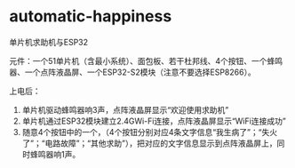 # automatic-happiness
单片机求助机与ESP32

元件：一个51单片机（含最小系统）、面包板、若干杜邦线、4个按钮、一个蜂鸣器、一个点阵液晶屏、一个ESP32-S2模块（注意不要选择ESP8266）。

上电后：
1. 单片机驱动蜂鸣器响3声，点阵液晶屏显示“欢迎使用求助机”
2. 单片机通过ESP32模块建立2.4GWi-Fi连接，点阵液晶屏显示“WiFi连接成功”
3. 随意4个按钮中的一个，（4个按钮分别对应4条文字信息“我生病了”；“失火了”；“电路故障”；“其他求助”），把对应的文字信息显示到点阵液晶屏上，同时蜂鸣器响1声。
